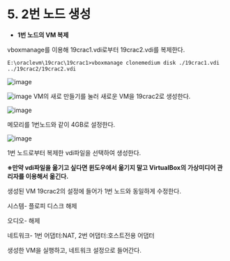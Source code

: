 # 5. 2번 노드 생성

- **1번 노드의 VM 복제**

vboxmanage를 이용해 19crac1.vdi로부터 19crac2.vdi를 복제한다.

```
E:\oraclevm\19crac\19crac1>vboxmanage clonemedium disk ./19crac1.vdi ../19crac2/19crac2.vdi
```

![image](https://github.com/oraclejyp/19c_rac_inst/assets/133745372/1ce079a5-8eeb-46ed-91b1-7a0079f34a13)

![image](https://github.com/oraclejyp/19c_rac_inst/assets/133745372/bcbc8bba-260b-4408-91f7-756bc79227db)
VM의 새로 만들기를 눌러 새로운 VM을 19crac2로 생성한다.

![image](https://github.com/oraclejyp/19c_rac_inst/assets/133745372/1a1267d5-9d5b-480b-90c9-6314af688cb9)

메모리를 1번노드와 같이 4GB로 설정한다.

![image](https://github.com/oraclejyp/19c_rac_inst/assets/133745372/6de324b8-dc36-480c-a969-9ba5a41f3ee2)

1번 노드로부터 복제한 vdi파일을 선택하여 생성한다.

**※만약 vdi파일을 옮기고 싶다면 윈도우에서 옮기지 말고 VirtualBox의 가상미디어 관리자를 이용해서 옮긴다.**

생성된 VM 19crac2의 설정에 들어가 1번 노드와 동일하게 수정한다.

시스템- 플로피 디스크 해제

오디오- 해제

네트워크- 1번 어댑터:NAT, 2번 어댑터:호스트전용 어댑터

생성한 VM을 실행하고, 네트워크 설정으로 들어간다.
